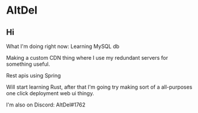 # AltDel

## Hi


What I'm doing right now:
Learning MySQL db

Making a custom CDN thing where I use my redundant servers for something useful.

Rest apis using Spring

Will start learning Rust, after that I'm going try making sort of a all-purposes one click deployment web ui thingy.

I'm also on Discord: AltDel#1762
